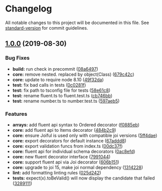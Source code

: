 # Changelog

All notable changes to this project will be documented in this file. See [standard-version](https://github.com/conventional-changelog/standard-version) for commit guidelines.

## [1.0.0](https://github.com/joiful-ts/joiful/compare/v0.0.13...v1.0.0) (2019-08-30)


### Bug Fixes

* **build:** run check in precommit ([08a6497](https://github.com/joiful-ts/joiful/commit/08a6497))
* **core:** remove nested. replaced by object(Class) ([679c42c](https://github.com/joiful-ts/joiful/commit/679c42c))
* **core:** update to require node 8.10 ([49f32da](https://github.com/joiful-ts/joiful/commit/49f32da))
* **test:** fix bad calls in tests ([0c0281f](https://github.com/joiful-ts/joiful/commit/0c0281f))
* **test:** fix path to tsconfig file for tests ([58e61c8](https://github.com/joiful-ts/joiful/commit/58e61c8))
* **test:** rename fluent.ts to fluent.test.ts ([cb746bb](https://github.com/joiful-ts/joiful/commit/cb746bb))
* **test:** rename number.ts to number.test.ts ([597aeb5](https://github.com/joiful-ts/joiful/commit/597aeb5))


### Features

* **arrays:** add fluent api syntax to Ordered decorator ([f0885eb](https://github.com/joiful-ts/joiful/commit/f0885eb))
* **core:** add fluent api to Items decorator ([484b2c9](https://github.com/joiful-ts/joiful/commit/484b2c9))
* **core:** ensure Joiful is used only with compatible joi versions ([5ff4dae](https://github.com/joiful-ts/joiful/commit/5ff4dae))
* **core:** export decorators for default instance ([67addd8](https://github.com/joiful-ts/joiful/commit/67addd8))
* **core:** export validation funcs from index.ts ([00dc37f](https://github.com/joiful-ts/joiful/commit/00dc37f))
* **core:** fluent api for individual schema decorators ([0ac8efd](https://github.com/joiful-ts/joiful/commit/0ac8efd))
* **core:** new fluent decorator interface ([7991044](https://github.com/joiful-ts/joiful/commit/7991044))
* **core:** support fluent api via Joi decorator ([606b151](https://github.com/joiful-ts/joiful/commit/606b151))
* **core:** upgrade to joi 15, make joi normal dependency ([1314228](https://github.com/joiful-ts/joiful/commit/1314228))
* **lint:** add formatting linting rules ([025d242](https://github.com/joiful-ts/joiful/commit/025d242))
* **tests:** expect(x).toBeValid() will now display the candidate that failed ([3289111](https://github.com/joiful-ts/joiful/commit/3289111))
